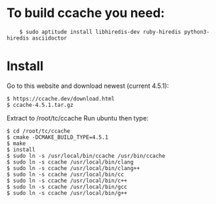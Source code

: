 # To build ccache you need:
    	$ sudo aptitude install libhiredis-dev ruby-hiredis python3-hiredis asciidoctor
      
# Install
  
  Go to this website and download newest (current 4.5.1):
    
    $ https://ccache.dev/download.html
    $ ccache-4.5.1.tar.gz

  Extract to /root/tc/ccache
  Run ubuntu then type:
  
    $ cd /root/tc/ccache
    $ cmake -DCMAKE_BUILD_TYPE=4.5.1
    $ make
    $ install
    $ sudo ln -s /usr/local/bin/ccache /usr/bin/ccache
    $ sudo ln -s ccache /usr/local/bin/clang
	$ sudo ln -s ccache /usr/local/bin/clang++
	$ sudo ln -s ccache /usr/local/bin/cc
	$ sudo ln -s ccache /usr/local/bin/c++
	$ sudo ln -s ccache /usr/local/bin/gcc
	$ sudo ln -s ccache /usr/local/bin/g++
